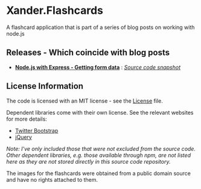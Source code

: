 Xander.Flashcards
=================

A flashcard application that is part of a series of blog posts on working with node.js

Releases - Which coincide with blog posts
-----------------------------------------
* **[Node.js with Express - Getting form data](http://colinmackay.scot/2014/11/17/node-js-with-express-getting-form-data/ "Node.js with Express - Getting Form Data")** : *[Source code snapshot](https://github.com/colinangusmackay/Xander.Flashcards/releases/tag/0.0.1)*

License Information
-------------------
The code is licensed with an MIT license - see the [License](https://github.com/colinangusmackay/Xander.Flashcards/blob/master/LICENSE) file.

Dependent libraries come with their own license. See the relevant websites for more details:
* [Twitter Bootstrap](http://getbootstrap.com/)
* [jQuery](http://jquery.com/)

*Note: I've only included those that were not excluded from the source code. Other dependent libraries, e.g. those available through npm, are not listed here as they are not stored directly in this source code repository.*

The images for the flashcards were obtained from a public domain source and have no rights attached to them.